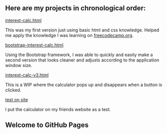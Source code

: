 ## Here are my projects in chronological order:

[interest-calc.html](interest-calc.html)

This was my first version just using basic html and css knowledge. Helped me apply the knowledge I was learning on [freecodecamp.org](freecodecamp.org).

[bootstrap-interest-calc.html](bootstrap-interest-calc.html)

Using the Bootstrap framework, I was able to quickly and easily make a second version that looks cleaner and adjusts according to the application window size.

[interest-calc-v3.html](interest-calc-v3.html)

This is a WIP where the calculator pops up and disappears when a button is clicked.

[test on site](scholarlinq.html)

I put the calculator on my friends website as a test.

## Welcome to GitHub Pages
